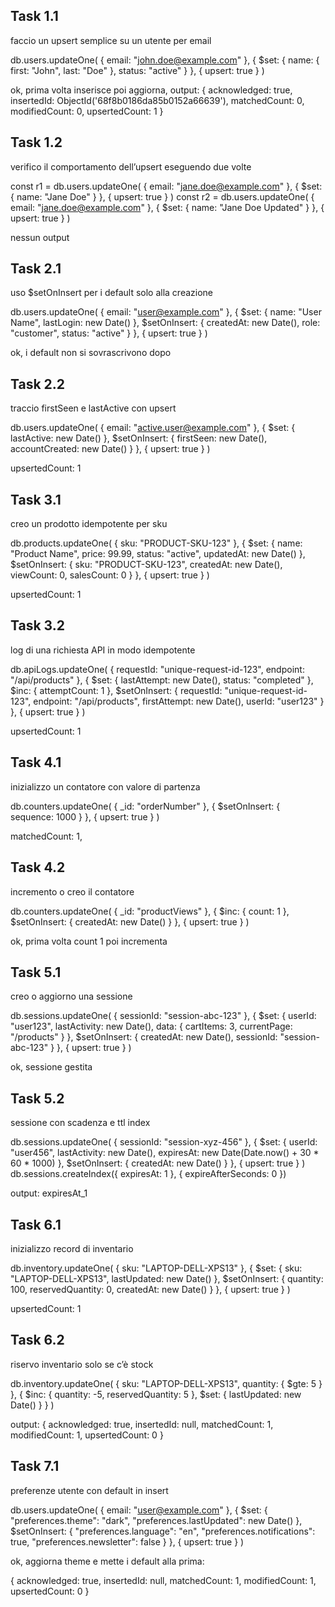 ## Task 1.1
faccio un upsert semplice su un utente per email

db.users.updateOne(
  { email: "john.doe@example.com" },
  {
    $set: {
      name: { first: "John", last: "Doe" },
      status: "active"
    }
  },
  { upsert: true }
)

ok, prima volta inserisce poi aggiorna, output:
{
  acknowledged: true,
  insertedId: ObjectId('68f8b0186da85b0152a66639'),
  matchedCount: 0,
  modifiedCount: 0,
  upsertedCount: 1
}

## Task 1.2
verifico il comportamento dell’upsert eseguendo due volte

const r1 = db.users.updateOne(
  { email: "jane.doe@example.com" },
  { $set: { name: "Jane Doe" } },
  { upsert: true }
)
const r2 = db.users.updateOne(
  { email: "jane.doe@example.com" },
  { $set: { name: "Jane Doe Updated" } },
  { upsert: true }
)

nessun output

## Task 2.1
uso $setOnInsert per i default solo alla creazione

db.users.updateOne(
  { email: "user@example.com" },
  {
    $set: {
      name: "User Name",
      lastLogin: new Date()
    },
    $setOnInsert: {
      createdAt: new Date(),
      role: "customer",
      status: "active"
    }
  },
  { upsert: true }
)

ok, i default non si sovrascrivono dopo

## Task 2.2
traccio firstSeen e lastActive con upsert

db.users.updateOne(
  { email: "active.user@example.com" },
  {
    $set: { lastActive: new Date() },
    $setOnInsert: {
      firstSeen: new Date(),
      accountCreated: new Date()
    }
  },
  { upsert: true }
)

 upsertedCount: 1

 
## Task 3.1
creo un prodotto idempotente per sku

db.products.updateOne(
  { sku: "PRODUCT-SKU-123" },
  {
    $set: {
      name: "Product Name",
      price: 99.99,
      status: "active",
      updatedAt: new Date()
    },
    $setOnInsert: {
      sku: "PRODUCT-SKU-123",
      createdAt: new Date(),
      viewCount: 0,
      salesCount: 0
    }
  },
  { upsert: true }
)

 upsertedCount: 1

## Task 3.2
log di una richiesta API in modo idempotente

db.apiLogs.updateOne(
  { requestId: "unique-request-id-123", endpoint: "/api/products" },
  {
    $set: { lastAttempt: new Date(), status: "completed" },
    $inc: { attemptCount: 1 },
    $setOnInsert: {
      requestId: "unique-request-id-123",
      endpoint: "/api/products",
      firstAttempt: new Date(),
      userId: "user123"
    }
  },
  { upsert: true }
)

 upsertedCount: 1

## Task 4.1
inizializzo un contatore con valore di partenza

db.counters.updateOne(
  { _id: "orderNumber" },
  { $setOnInsert: { sequence: 1000 } },
  { upsert: true }
)

  matchedCount: 1,

## Task 4.2
incremento o creo il contatore

db.counters.updateOne(
  { _id: "productViews" },
  {
    $inc: { count: 1 },
    $setOnInsert: { createdAt: new Date() }
  },
  { upsert: true }
)

ok, prima volta count 1 poi incrementa

## Task 5.1
creo o aggiorno una sessione

db.sessions.updateOne(
  { sessionId: "session-abc-123" },
  {
    $set: {
      userId: "user123",
      lastActivity: new Date(),
      data: { cartItems: 3, currentPage: "/products" }
    },
    $setOnInsert: { createdAt: new Date(), sessionId: "session-abc-123" }
  },
  { upsert: true }
)

ok, sessione gestita

## Task 5.2
sessione con scadenza e ttl index

db.sessions.updateOne(
  { sessionId: "session-xyz-456" },
  {
    $set: {
      userId: "user456",
      lastActivity: new Date(),
      expiresAt: new Date(Date.now() + 30 * 60 * 1000)
    },
    $setOnInsert: { createdAt: new Date() }
  },
  { upsert: true }
)
db.sessions.createIndex({ expiresAt: 1 }, { expireAfterSeconds: 0 })

output: expiresAt_1
## Task 6.1
inizializzo record di inventario

db.inventory.updateOne(
  { sku: "LAPTOP-DELL-XPS13" },
  {
    $set: { sku: "LAPTOP-DELL-XPS13", lastUpdated: new Date() },
    $setOnInsert: { quantity: 100, reservedQuantity: 0, createdAt: new Date() }
  },
  { upsert: true }
)


  upsertedCount: 1

## Task 6.2
riservo inventario solo se c’è stock

db.inventory.updateOne(
  { sku: "LAPTOP-DELL-XPS13", quantity: { $gte: 5 } },
  {
    $inc: { quantity: -5, reservedQuantity: 5 },
    $set: { lastUpdated: new Date() }
  }
)

output:
{
  acknowledged: true,
  insertedId: null,
  matchedCount: 1,
  modifiedCount: 1,
  upsertedCount: 0
}

## Task 7.1
preferenze utente con default in insert

db.users.updateOne(
  { email: "user@example.com" },
  {
    $set: {
      "preferences.theme": "dark",
      "preferences.lastUpdated": new Date()
    },
    $setOnInsert: {
      "preferences.language": "en",
      "preferences.notifications": true,
      "preferences.newsletter": false
    }
  },
  { upsert: true }
)

ok, aggiorna theme e mette i default alla prima:

{
  acknowledged: true,
  insertedId: null,
  matchedCount: 1,
  modifiedCount: 1,
  upsertedCount: 0
}

